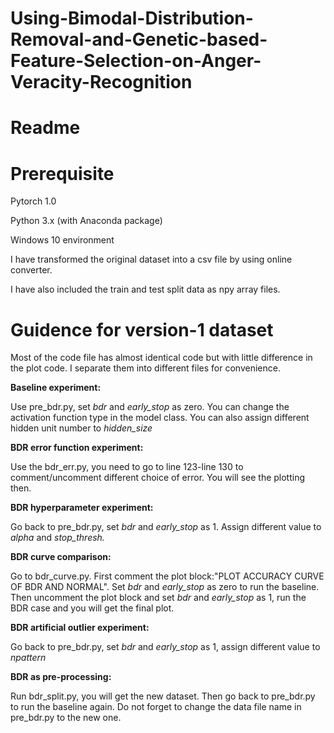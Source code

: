 # Using-Bimodal-Distribution-Removal-and-Genetic-based-Feature-Selection-on-Anger-Veracity-Recognition
# **Readme**

# Prerequisite 

Pytorch 1.0

Python 3.x (with Anaconda package)

Windows 10 environment

I have transformed the original dataset into a csv file by using online converter.

I have also included the train and test split data as npy array files.

# Guidence for version-1 dataset

Most of the code file has almost identical code but with little difference in the plot code. I separate them into different files for convenience.

**Baseline experiment:**

Use pre\_bdr.py, set _bdr_ and _early\_stop_ as zero. You can change the activation function type in the model class. You can also assign different hidden unit number to _hidden\_size_

**BDR error function experiment:**

Use the bdr\_err.py, you need to go to line 123-line 130 to comment/uncomment different choice of error. You will see the plotting then.

**BDR hyperparameter experiment:**

Go back to pre\_bdr.py, set _bdr_ and _early\_stop_ as 1. Assign different value to _alpha_ and _stop\_thresh._

**BDR curve comparison:**

Go to bdr\_curve.py. First comment the plot block:&quot;PLOT ACCURACY CURVE OF BDR AND NORMAL&quot;. Set _bdr_ and _early\_stop_ as zero to run the baseline. Then uncomment the plot block and set _bdr_ and _early\_stop_ as 1, run the BDR case and you will get the final plot.

**BDR artificial outlier experiment:**

Go back to pre\_bdr.py, set _bdr_ and _early\_stop_ as 1, assign different value to _npattern_

**BDR as pre-processing:**

Run bdr\_split.py, you will get the new dataset. Then go back to pre\_bdr.py to run the baseline again. Do not forget to change the data file name in pre\_bdr.py to the new one.
